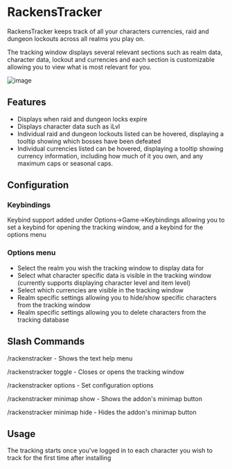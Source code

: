 # RackensTracker
RackensTracker keeps track of all your characters currencies, raid and dungeon lockouts across all realms you play on.

The tracking window displays several relevant sections such as realm data, character data, lockout and currencies and each section is customizable allowing you to view what is most relevant for you.

![image](https://github.com/user-attachments/assets/ef039f06-5d59-4f92-a938-89c4aa0032c0)

## Features
* Displays when raid and dungeon locks expire
* Displays character data such as iLvl
* Individual raid and dungeon lockouts listed can be hovered, displaying a tooltip showing which bosses have been defeated
* Individual currencies listed can be hovered, displaying a tooltip showing currency information, including how much of it you own, and any maximum caps or seasonal caps.

## Configuration
### Keybindings
Keybind support added under Options->Game->Keybindings allowing you to set a keybind for opening the tracking window, and a keybind for the options menu

### Options menu
* Select the realm you wish the tracking window to display data for
* Select what character specific data is visible in the tracking window (currently supports displaying character level and item level)
* Select which currencies are visible in the tracking window
* Realm specific settings allowing you to hide/show specific characters from the tracking window
* Realm specific settings allowing you to delete characters from the tracking database

## Slash Commands
/rackenstracker - Shows the text help menu

/rackenstracker toggle - Closes or opens the tracking window

/rackenstracker options - Set configuration options

/rackenstracker minimap show - Shows the addon's minimap button

/rackenstracker minimap hide - Hides the addon's minimap button

## Usage
The tracking starts once you've logged in to each character you wish to track for the first time after installing
